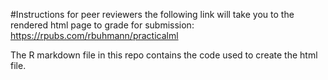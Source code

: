 #Instructions for peer reviewers
the following link will take you to the rendered html page to grade for submission:
https://rpubs.com/rbuhmann/practicalml

The R markdown file in this repo contains the code used to create the html file.

